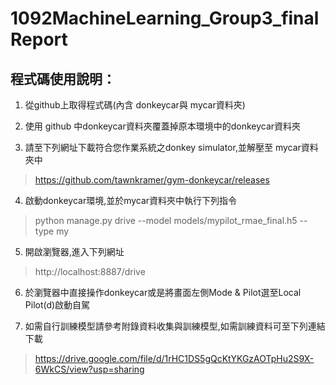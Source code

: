# 1092MachineLearning_Group3_finalReport

## 程式碼使用說明：

1. 從github上取得程式碼(內含 donkeycar與 mycar資料夾) 

2. 使用 github 中donkeycar資料夾覆蓋掉原本環境中的donkeycar資料夾 

3. 請至下列網址下載符合您作業系統之donkey simulator,並解壓至 mycar資料夾中 
> https://github.com/tawnkramer/gym-donkeycar/releases 

4. 啟動donkeycar環境,並於mycar資料夾中執行下列指令 
> python manage.py drive --model models/mypilot_rmae_final.h5 --type my 

5. 開啟瀏覽器,進入下列網址 
> http://localhost:8887/drive 

6. 於瀏覽器中直接操作donkeycar或是將畫面左側Mode & Pilot選至Local Pilot(d)啟動自駕 
 

7. 如需自行訓練模型請參考附錄資料收集與訓練模型,如需訓練資料可至下列連結下載 
> https://drive.google.com/file/d/1rHC1DS5gQcKtYKGzAOTpHu2S9X-6WkCS/view?usp=sharing 

 
